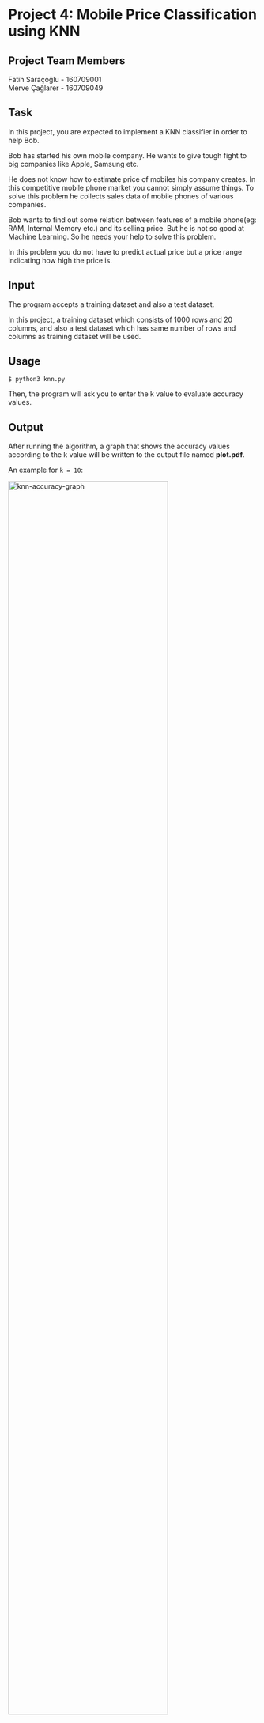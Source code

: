 
# Project 4: Mobile Price Classification using KNN

## Project Team Members 

Fatih Saraçoğlu - 160709001  
Merve Çağlarer - 160709049

  
## Task

In this project, you are expected to implement a KNN classifier in order to help Bob.

Bob has started his own mobile company. He wants to give tough fight to big companies like Apple, Samsung etc.

He does not know how to estimate price of mobiles his company creates. In this competitive mobile phone market you cannot simply assume things. To solve this problem he collects sales data of mobile phones of various companies.

Bob wants to find out some relation between features of a mobile phone(eg: RAM, Internal Memory etc.) and its selling price. But he is not so good at Machine Learning. So he needs your help to solve this problem.

In this problem you do not have to predict actual price but a price range indicating how high the price is.

## Input

The program accepts a training dataset and also a test dataset.

In this project, a training dataset which consists of 1000 rows and 20 columns, and also a test dataset which has same number of rows and columns as training dataset will be used.


## Usage

```
$ python3 knn.py
```

Then, the program will ask you to enter the k value to evaluate accuracy values.

  

## Output


After running the algorithm, a graph that shows the accuracy values according to the k value will be written to the output file named **plot.pdf**.

An example for `k = 10`:

<img src="https://drive.google.com/uc?export=view&id=1ykc9jiIfOL9WblxQDKtJZDamOw0Syjs1" alt="knn-accuracy-graph" width="80%"/>